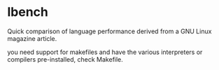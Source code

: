 # lbench
Quick comparison of language performance derived from a GNU Linux magazine article.

you need support for makefiles and have the various interpreters or compilers pre-installed, check Makefile.

